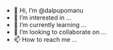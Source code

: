 - 👋 Hi, I’m @dalpupomanu
- 👀 I’m interested in ...
- 🌱 I’m currently learning ...
- 💞️ I’m looking to collaborate on ...
- 📫 How to reach me ...

<!---
dalpupomanu/dalpupomanu is a ✨ special ✨ repository because its `README.md` (this file) appears on your GitHub profile.
You can click the Preview link to take a look at your changes.
--->
